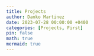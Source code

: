 ```yaml
---
title: Projects
author: Danko Martinez
date: 2023-07-28 00:00:00 +0400
categories: [Projects, First]
pin: false
math: true
mermaid: true
---
```

